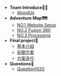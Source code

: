 <!-- 侧边栏 docs/_sidebar.md -->
* **Team Introduce🏴‍☠️**
  * [AboutUs](Team%20Introduce🏴‍☠️/AboutUs.md)
* **Adventure Map🗺️**
  * [NO.1 Website Setup](Adventure%20Map🗺️/NO.1%20Website%20Setup.md)
  * [NO.2 Fusion 360](Adventure%20Map🗺️/NO.2%20Fusion%20360.md)
  * [NO.3 Processing](Adventure%20Map🗺️/NO.3%20Processing.md)
* **Final project📜**
  * [基本介绍](Final%20project📜/基本介绍.md)
  * [前期方案](Final%20project📜/前期方案.md)
  * [方案迭代](Final%20project📜/方案迭代.md)
* **Questions🤔**
  * [Question1020](Questions🤔/Question1020.md)